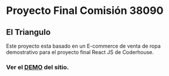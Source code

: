 # Proyecto Final Comisión 38090
## El Triangulo
Este proyecto esta basado en un E-commerce de venta de ropa demostrativo para el proyecto final React JS de Coderhouse.

### Ver el [DEMO](https://joaquinpulion.github.io/Newreactapp-Pulion/) del sitio.
